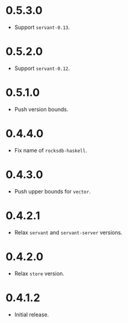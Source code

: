 0.5.3.0
=======

* Support `servant-0.13`.

0.5.2.0
=======

* Support `servant-0.12`.

0.5.1.0
=======

* Push version bounds.

0.4.4.0
=======

* Fix name of `rocksdb-haskell`.

0.4.3.0
=======

* Push upper bounds for `vector`.

0.4.2.1
=======

* Relax `servant` and `servant-server` versions.

0.4.2.0
=======

* Relax `store` version.

0.4.1.2
=======

* Initial release.
